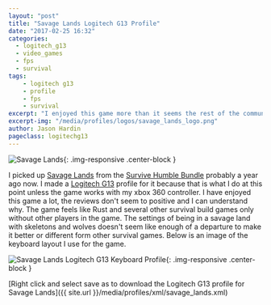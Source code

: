 ```yaml
---
layout: "post"
title: "Savage Lands Logitech G13 Profile"
date: "2017-02-25 16:32"
categories:
  - logitech_g13
  - video_games
  - fps
  - survival
tags:
    - logitech g13
    - profile
    - fps
    - survival
excerpt: "I enjoyed this game more than it seems the rest of the community has. I haven't put a ton of time into the game, but the profile works well for what I have played. "
excerpt-img: "/media/profiles/logos/savage_lands_logo.png"
author: Jason Hardin
pageclass: logitechg13
---
```

![Savage Lands]({{site.url}}/media/profiles/logos/savage_lands_logo.png){: .img-responsive  .center-block }

I picked up [Savage Lands](https://www.signalstudios.net/savage-lands) from the [Survive Humble Bundle](https://www.humblebundle.com) probably a year ago now. I made a [Logitech G13](http://gaming.logitech.com/en-us/product/g13-advanced-gameboard) profile for it because that is what I do at this point unless the game works with my xbox 360 controller. I have enjoyed this game a lot, the reviews don't seem to positive and I can understand why. The game feels like Rust and several other survival build games only without other players in the game. The settings of being in a savage land with skeletons and wolves doesn't seem like enough of a departure to make it better or different form other survival games. Below is an image of the keyboard layout I use for the game.

![Savage Lands Logitech G13 Keyboard Profile]({{site.url}}/media/profiles/layouts/savage_lands_keyboard_layout.png){: .img-responsive  .center-block }

[Right click and select save as to download the Logitech G13 profile for Savage Lands]({{ site.url }}/media/profiles/xml/savage_lands.xml)
